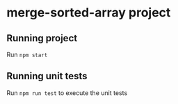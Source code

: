 # merge-sorted-array project
## Running project
Run `npm start`

## Running unit tests
Run `npm run test` to execute the unit tests
